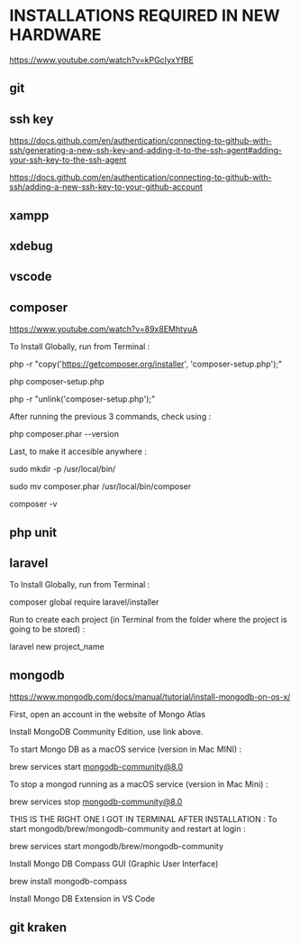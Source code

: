 # INSTALLATIONS REQUIRED IN NEW HARDWARE
https://www.youtube.com/watch?v=kPGcIyxYfBE

## git

## ssh key
https://docs.github.com/en/authentication/connecting-to-github-with-ssh/generating-a-new-ssh-key-and-adding-it-to-the-ssh-agent#adding-your-ssh-key-to-the-ssh-agent

https://docs.github.com/en/authentication/connecting-to-github-with-ssh/adding-a-new-ssh-key-to-your-github-account


## xampp


## xdebug


## vscode


## composer
https://www.youtube.com/watch?v=89x8EMhtyuA

To Install Globally, run from Terminal :

php -r "copy('https://getcomposer.org/installer', 'composer-setup.php');"

php composer-setup.php

php -r "unlink('composer-setup.php');"

After running the previous 3 commands, check using :

php composer.phar --version

Last, to make it accesible anywhere :

sudo mkdir -p /usr/local/bin/

sudo mv composer.phar /usr/local/bin/composer

composer -v


## php unit


## laravel
To Install Globally, run from Terminal :

composer global require laravel/installer

Run to create each project (in Terminal from the folder where the project is going to be stored) :

laravel new project_name


## mongodb
https://www.mongodb.com/docs/manual/tutorial/install-mongodb-on-os-x/

First, open an account in the website of Mongo Atlas

Install MongoDB Community Edition, use link above.

To start Mongo DB as a macOS service (version in Mac MINI) :

brew services start mongodb-community@8.0

To stop a mongod running as a macOS service (version in Mac Mini) :

brew services stop mongodb-community@8.0

THIS IS THE RIGHT ONE I GOT IN TERMINAL AFTER INSTALLATION : To start mongodb/brew/mongodb-community and restart at login :

brew services start mongodb/brew/mongodb-community

Install Mongo DB Compass GUI (Graphic User Interface)

brew install mongodb-compass

Install Mongo DB Extension in VS Code


## git kraken
